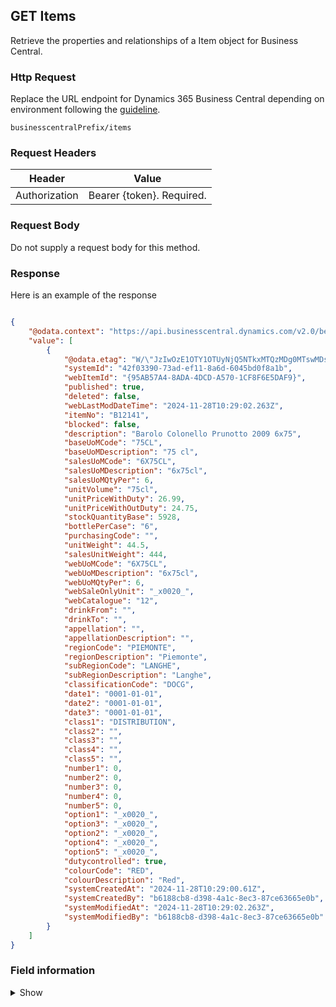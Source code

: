 ## GET Items

Retrieve the properties and relationships of a Item object for Business Central.

### Http Request

Replace the URL endpoint for Dynamics 365 Business Central depending on environment following the [guideline](#endpoints-businesscentralPrefix-structure).

~~~ api
businesscentralPrefix/items
~~~

### Request Headers

Header | Value |
--- | --- |
Authorization | Bearer {token}. Required.|

### Request Body

Do not supply a request body for this method.

### Response

Here is an example of the response

```json

{
    "@odata.context": "https://api.businesscentral.dynamics.com/v2.0/bevicasaas.onmicrosoft.com/tvt_develop/api/tvisiontech/webbevica/v2.0/$metadata#companies(9ce13e1a-9f86-ed11-9989-6045bd0d0c6b)/items",
    "value": [
        {
            "@odata.etag": "W/\"JzIwOzE1OTY1OTUyNjQ5NTkxMTQzMDg0MTswMDsn\"",
            "systemId": "42f03390-73ad-ef11-8a6d-6045bd0f8a1b",
            "webItemId": "{95AB57A4-8ADA-4DCD-A570-1CF8F6E5DAF9}",
            "published": true,
            "deleted": false,
            "webLastModDateTime": "2024-11-28T10:29:02.263Z",
            "itemNo": "B12141",
            "blocked": false,
            "description": "Barolo Colonello Prunotto 2009 6x75",
            "baseUoMCode": "75CL",
            "baseUoMDescription": "75 cl",
            "salesUoMCode": "6X75CL",
            "salesUoMDescription": "6x75cl",
            "salesUoMQtyPer": 6,
            "unitVolume": "75cl",
            "unitPriceWithDuty": 26.99,
            "unitPriceWithOutDuty": 24.75,
            "stockQuantityBase": 5928,
            "bottlePerCase": "6",
            "purchasingCode": "",
            "unitWeight": 44.5,
            "salesUnitWeight": 444,
            "webUoMCode": "6X75CL",
            "webUoMDescription": "6x75cl",
            "webUoMQtyPer": 6,
            "webSaleOnlyUnit": "_x0020_",
            "webCatalogue": "12",
            "drinkFrom": "",
            "drinkTo": "",
            "appellation": "",
            "appellationDescription": "",
            "regionCode": "PIEMONTE",
            "regionDescription": "Piemonte",
            "subRegionCode": "LANGHE",
            "subRegionDescription": "Langhe",
            "classificationCode": "DOCG",
            "date1": "0001-01-01",
            "date2": "0001-01-01",
            "date3": "0001-01-01",
            "class1": "DISTRIBUTION",
            "class2": "",
            "class3": "",
            "class4": "",
            "class5": "",
            "number1": 0,
            "number2": 0,
            "number3": 0,
            "number4": 0,
            "number5": 0,
            "option1": "_x0020_",
            "option3": "_x0020_",
            "option2": "_x0020_",
            "option4": "_x0020_",
            "option5": "_x0020_",
            "dutycontrolled": true,
            "colourCode": "RED",
            "colourDescription": "Red",
            "systemCreatedAt": "2024-11-28T10:29:00.61Z",
            "systemCreatedBy": "b6188cb8-d398-4a1c-8ec3-87ce63665e0b",
            "systemModifiedAt": "2024-11-28T10:29:02.263Z",
            "systemModifiedBy": "b6188cb8-d398-4a1c-8ec3-87ce63665e0b"
        }
    ]
}

```

### Field information
<details>
  <summary>Show</summary>

| Relation | Source Table | Field Caption | Field Type | Field Length | Note |
| ----------- | ----------- | ----------- | ---------- | ------------ |---------- |
| 1 | Item |  Web Id | String | 50 | | 
| 1 | Item |  Published | Boolean |  | | 
| 1 | Item |  Deleted | Boolean |  | | 
| 1 | Item |  Last Mod. Date Time | Date |  | | 
| 1 | Item |  Item No. | String | 20 | | 
| 1 | Item |  Blocked | Boolean |  | | 
| 1 | Item |  Description | String | 100 | | 
| 1 | Item |  Base UoM Code | String | 10 | | 
| 1 | Item |  Base UoM Description | String | 100 | | 
| 1 | Item |  Sales UoM Code | String | 10 | | 
| 1 | Item |  Sales UoM Description | String | 100 | | 
| 1 | Item |  Sales UoM Qty Per | Decimal |  | | 
| 1 | Item |  Unit Volume | Decimal |  | | 
| 1 | Item |  UnitPriceWithDuty | Decimal |  | | 
| 1 | Item |  UnitPriceWithOutDuty | Decimal |  | | 
| 1 | Item |  StockQuantityBase | Decimal |  | | 
| 1 | Item |  Bottles Per Case | Decimal |  | | 
| 1 | Item |  Purchasing Code | String | 10 | | 
| 1 | Item |  Unit Weight | Decimal |  | | 
| 1 | Item |  Sales Unit Weight | Decimal |  | | 
| 1 | Item |  Web UoM Code | String | 10 | | 
| 1 | Item |  Web UoM Description | String | 100 | | 
| 1 | Item |  Web UoM Qty Per | Decimal |  | | 
| 1 | Item |  Web Sale Only Unit | Decimal |  | | 
| 1 | Item |  Web Catalogue | String |  | | 
| 1 | Item |  Drink From | String | 10 | | 
| 1 | Item |  Drink To | String | 10 | | 
| 1 | Item |  Appellation Code | String | 20 | | 
| 1 | Item |  Appellation Description | String | 50 | | 
| 1 | Item |  Region Code | String | 20 | | 
| 1 | Item |  Region Description | String | 50 | | 
| 1 | Item |  SubRegion Code | String | 20 | | 
| 1 | Item |  SubRegion Description | String | 50 | | 
| 1 | Item |  Classification Code | String | 20 | | 
| 1 | Item |  TVT Date 1 | Date |  | | 
| 1 | Item |  TVT Date 2 | Date |  | | 
| 1 | Item |  TVT Date 3 | Date |  | | 
| 1 | Item |  TVT Class 1 | String | 20 | | 
| 1 | Item |  TVT Class 2 | String | 20 | | 
| 1 | Item |  TVT Class 3 | String | 20 | | 
| 1 | Item |  TVT Class 4 | String | 20 | | 
| 1 | Item |  TVT Class 5 | String | 20 | | 
| 1 | Item |  TVT Number 1 | Decimal |  | | 
| 1 | Item |  TVT Number 2 | Decimal |  | | 
| 1 | Item |  TVT Number 3 | Decimal |  | | 
| 1 | Item |  TVT Number 5 | Decimal |  | | 
| 1 | Item |  TVT Number 4 | Decimal |  | | 
| 1 | Item |  TVT Option 1 | String | 20 | | 
| 1 | Item |  TVT Option 3 | String | 20 | | 
| 1 | Item |  TVT Option 2 | String | 20 | | 
| 1 | Item |  TVT Option 4 | String | 20 | | 
| 1 | Item |  TVT Option 5 | String | 20 | |
| 1 | Item |  Duty Controlled | Boolean | | | 
| 1 | Item |  Colour Code | String | 20 | | 
| 1 | Item |  Colour Description | String | 50 | | 
| 1 | Item |  SystemCreatedAt | Date |  | | 
| 1 | Item |  SystemCreatedBy | String |  | | 
| 1 | Item |  SystemId | String |  | | 
| 1 | Item |  SystemModifiedAt | Date |  | | 
| 1 | Item |  SystemModifiedBy | String |  | | 
